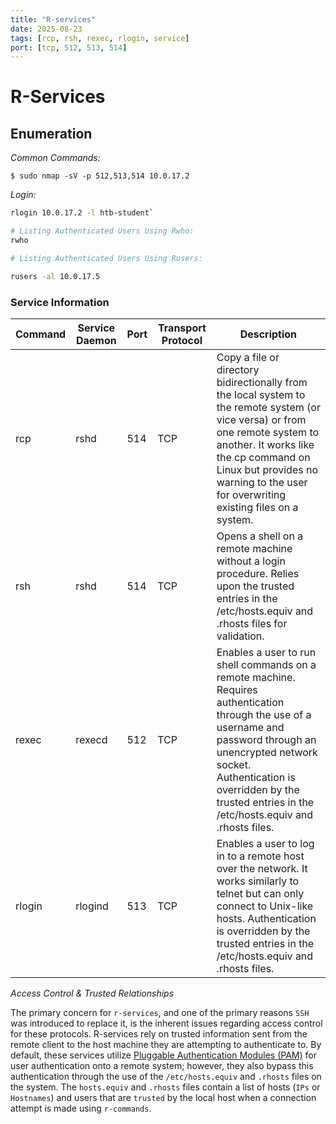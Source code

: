```yaml
---
title: "R-services"
date: 2025-08-23
tags: [rcp, rsh, rexec, rlogin, service]
port: [tcp, 512, 513, 514]
---
```


# R-Services

## Enumeration

*Common Commands:*

`$ sudo nmap -sV -p 512,513,514 10.0.17.2`

*Login:*

```bash
rlogin 10.0.17.2 -l htb-student`

# Listing Authenticated Users Using Rwho:
rwho

# Listing Authenticated Users Using Rusers:

rusers -al 10.0.17.5
```

### Service Information

| Command | Service Daemon | Port | Transport Protocol | Description |
| --- |  --- |  --- |  --- |  --- |
| rcp | rshd | 514 | TCP | Copy a file or directory bidirectionally from the local system to the remote system (or vice versa) or from one remote system to another. It works like the cp command on Linux but provides no warning to the user for overwriting existing files on a system. |
| rsh | rshd | 514 | TCP | Opens a shell on a remote machine without a login procedure. Relies upon the trusted entries in the /etc/hosts.equiv and .rhosts files for validation. |
| rexec | rexecd | 512 | TCP | Enables a user to run shell commands on a remote machine. Requires authentication through the use of a username and password through an unencrypted network socket. Authentication is overridden by the trusted entries in the /etc/hosts.equiv and .rhosts files. |
| rlogin | rlogind | 513 | TCP | Enables a user to log in to a remote host over the network. It works similarly to telnet but can only connect to Unix-like hosts. Authentication is overridden by the trusted entries in the /etc/hosts.equiv and .rhosts files. |

*Access Control & Trusted Relationships*

The primary concern for `r-services`, and one of the primary reasons `SSH` was introduced to replace it, is the inherent issues regarding access control for these protocols. R-services rely on trusted information sent from the remote client to the host machine they are attempting to authenticate to. By default, these services utilize [Pluggable Authentication Modules (PAM)](https://debathena.mit.edu/trac/wiki/PAM) for user authentication onto a remote system; however, they also bypass this authentication through the use of the `/etc/hosts.equiv` and `.rhosts` files on the system. The `hosts.equiv` and `.rhosts` files contain a list of hosts (`IPs` or `Hostnames`) and users that are `trusted` by the local host when a connection attempt is made using `r-commands`. 